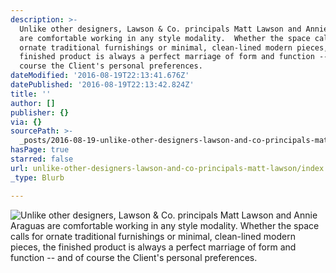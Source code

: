 ```yaml
---
description: >-
  Unlike other designers, Lawson & Co. principals Matt Lawson and Annie Araguas
  are comfortable working in any style modality.  Whether the space calls for
  ornate traditional furnishings or minimal, clean-lined modern pieces, the
  finished product is always a perfect marriage of form and function -- and of
  course the Client's personal preferences.
dateModified: '2016-08-19T22:13:41.676Z'
datePublished: '2016-08-19T22:13:42.824Z'
title: ''
author: []
publisher: {}
via: {}
sourcePath: >-
  _posts/2016-08-19-unlike-other-designers-lawson-and-co-principals-matt-lawson.md
hasPage: true
starred: false
url: unlike-other-designers-lawson-and-co-principals-matt-lawson/index.html
_type: Blurb

---
```

![Unlike other designers, Lawson & Co. principals Matt Lawson and Annie Araguas are comfortable working in any style modality.  Whether the space calls for ornate traditional furnishings or minimal, clean-lined modern pieces, the finished product is always a perfect marriage of form and function -- and of course the Client's personal preferences.](https://the-grid-user-content.s3-us-west-2.amazonaws.com/633ea6a9-3ba5-476b-9810-cd211385323d.jpg)